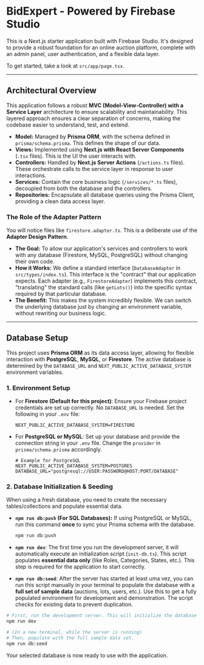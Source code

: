 # BidExpert - Powered by Firebase Studio

This is a Next.js starter application built with Firebase Studio. It's designed to provide a robust foundation for an online auction platform, complete with an admin panel, user authentication, and a flexible data layer.

To get started, take a look at `src/app/page.tsx`.

---

## Architectural Overview

This application follows a robust **MVC (Model-View-Controller) with a Service Layer** architecture to ensure scalability and maintainability. This layered approach ensures a clear separation of concerns, making the codebase easier to understand, test, and extend.

-   **Model:** Managed by **Prisma ORM**, with the schema defined in `prisma/schema.prisma`. This defines the shape of our data.
-   **Views:** Implemented using **Next.js with React Server Components** (`.tsx` files). This is the UI the user interacts with.
-   **Controllers:** Handled by **Next.js Server Actions** (`/actions.ts` files). These orchestrate calls to the service layer in response to user interactions.
-   **Services:** Contain the core business logic (`/services/*.ts` files), decoupled from both the database and the controllers.
-   **Repositories:** Encapsulate all database queries using the Prisma Client, providing a clean data access layer.

### The Role of the Adapter Pattern

You will notice files like `firestore.adapter.ts`. This is a deliberate use of the **Adapter Design Pattern**.

-   **The Goal:** To allow our application's services and controllers to work with any database (Firestore, MySQL, PostgreSQL) without changing their own code.
-   **How it Works:** We define a standard interface (`DatabaseAdapter` in `src/types/index.ts`). This interface is the "contract" that our application expects. Each adapter (e.g., `FirestoreAdapter`) implements this contract, "translating" the standard calls (like `getLots()`) into the specific syntax required by that particular database.
-   **The Benefit:** This makes the system incredibly flexible. We can switch the underlying database just by changing an environment variable, without rewriting our business logic.

---

## Database Setup

This project uses **Prisma ORM** as its data access layer, allowing for flexible interaction with **PostgreSQL**, **MySQL**, or **Firestore**. The active database is determined by the `DATABASE_URL` and `NEXT_PUBLIC_ACTIVE_DATABASE_SYSTEM` environment variables.

### 1. Environment Setup

-   For **Firestore (Default for this project)**: Ensure your Firebase project credentials are set up correctly. No `DATABASE_URL` is needed. Set the following in your `.env` file:
    ```
    NEXT_PUBLIC_ACTIVE_DATABASE_SYSTEM=FIRESTORE
    ```
-   For **PostgreSQL or MySQL**: Set up your database and provide the connection string in your `.env` file. Change the `provider` in `prisma/schema.prisma` accordingly.
    ```
    # Example for PostgreSQL
    NEXT_PUBLIC_ACTIVE_DATABASE_SYSTEM=POSTGRES
    DATABASE_URL="postgresql://USER:PASSWORD@HOST:PORT/DATABASE"
    ```

### 2. Database Initialization & Seeding

When using a fresh database, you need to create the necessary tables/collections and populate essential data.

-   **`npm run db:push` (For SQL Databases):** If using PostgreSQL or MySQL, run this command **once** to sync your Prisma schema with the database.
    ```bash
    npm run db:push
    ```
-   **`npm run dev`**: The first time you run the development server, it will automatically execute an initialization script (`init-db.ts`). This script populates **essential data only** (like Roles, Categories, States, etc.). This step is required for the application to start correctly.

-   **`npm run db:seed`**: After the server has started at least uma vez, you can run this script manually in your terminal to populate the database with a **full set of sample data** (auctions, lots, users, etc.). Use this to get a fully populated environment for development and demonstration. The script checks for existing data to prevent duplication.

```bash
# First, run the development server. This will initialize the database with essential data.
npm run dev

# (In a new terminal, while the server is running)
# Then, populate with the full sample data set.
npm run db:seed
```

Your selected database is now ready to use with the application.


